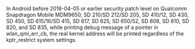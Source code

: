 In Android before 2018-04-05 or earlier security patch level on Qualcomm Snapdragon Mobile MDM9650, SD 210/SD 212/SD 205, SD 410/12, SD 430, SD 450, SD 615/16/SD 415, SD 617, SD 625, SD 650/52, SD 808, SD 810, SD 820, and SD 835, while printing debug message of a pointer in wlan_qmi_err_cb, the real kernel address will be printed regardless of the kptr_restrict system settings.